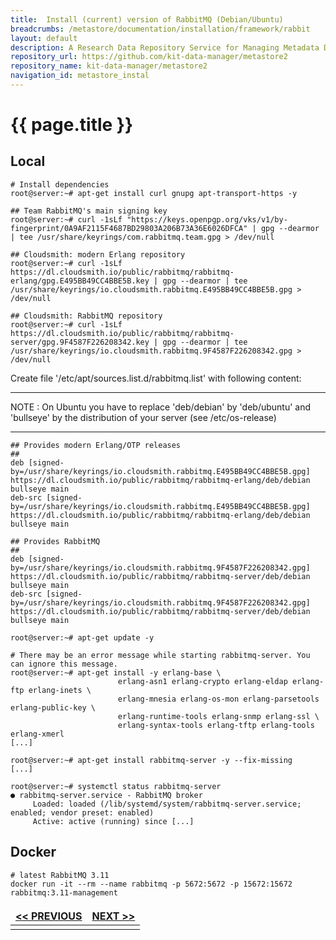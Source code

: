 ```yaml
---
title:  Install (current) version of RabbitMQ (Debian/Ubuntu)
breadcrumbs: /metastore/documentation/installation/framework/rabbit
layout: default
description: A Research Data Repository Service for Managing Metadata Documents based on JSON or XML.
repository_url: https://github.com/kit-data-manager/metastore2
repository_name: kit-data-manager/metastore2
navigation_id: metastore_instal
---
```


# {{ page.title }} 
## Local

```
# Install dependencies 
root@server:~# apt-get install curl gnupg apt-transport-https -y

## Team RabbitMQ's main signing key
root@server:~# curl -1sLf "https://keys.openpgp.org/vks/v1/by-fingerprint/0A9AF2115F4687BD29803A206B73A36E6026DFCA" | gpg --dearmor | tee /usr/share/keyrings/com.rabbitmq.team.gpg > /dev/null

## Cloudsmith: modern Erlang repository
root@server:~# curl -1sLf https://dl.cloudsmith.io/public/rabbitmq/rabbitmq-erlang/gpg.E495BB49CC4BBE5B.key | gpg --dearmor | tee /usr/share/keyrings/io.cloudsmith.rabbitmq.E495BB49CC4BBE5B.gpg > /dev/null

## Cloudsmith: RabbitMQ repository
root@server:~# curl -1sLf https://dl.cloudsmith.io/public/rabbitmq/rabbitmq-server/gpg.9F4587F226208342.key | gpg --dearmor | tee /usr/share/keyrings/io.cloudsmith.rabbitmq.9F4587F226208342.gpg > /dev/null
```
Create file '/etc/apt/sources.list.d/rabbitmq.list' with following content:

--- 
NOTE
: On Ubuntu you have to replace 'deb/debian' by 'deb/ubuntu' and 'bullseye' by the distribution of your server (see /etc/os-release)

--- 
```
## Provides modern Erlang/OTP releases
##
deb [signed-by=/usr/share/keyrings/io.cloudsmith.rabbitmq.E495BB49CC4BBE5B.gpg] https://dl.cloudsmith.io/public/rabbitmq/rabbitmq-erlang/deb/debian bullseye main
deb-src [signed-by=/usr/share/keyrings/io.cloudsmith.rabbitmq.E495BB49CC4BBE5B.gpg] https://dl.cloudsmith.io/public/rabbitmq/rabbitmq-erlang/deb/debian bullseye main

## Provides RabbitMQ
##
deb [signed-by=/usr/share/keyrings/io.cloudsmith.rabbitmq.9F4587F226208342.gpg] https://dl.cloudsmith.io/public/rabbitmq/rabbitmq-server/deb/debian bullseye main
deb-src [signed-by=/usr/share/keyrings/io.cloudsmith.rabbitmq.9F4587F226208342.gpg] https://dl.cloudsmith.io/public/rabbitmq/rabbitmq-server/deb/debian bullseye main
```

```
root@server:~# apt-get update -y

# There may be an error message while starting rabbitmq-server. You can ignore this message. 
root@server:~# apt-get install -y erlang-base \
                        erlang-asn1 erlang-crypto erlang-eldap erlang-ftp erlang-inets \
                        erlang-mnesia erlang-os-mon erlang-parsetools erlang-public-key \
                        erlang-runtime-tools erlang-snmp erlang-ssl \
                        erlang-syntax-tools erlang-tftp erlang-tools erlang-xmerl
[...]

root@server:~# apt-get install rabbitmq-server -y --fix-missing
[...]

root@server:~# systemctl status rabbitmq-server
● rabbitmq-server.service - RabbitMQ broker
     Loaded: loaded (/lib/systemd/system/rabbitmq-server.service; enabled; vendor preset: enabled)
     Active: active (running) since [...]
```
## Docker
```
# latest RabbitMQ 3.11
docker run -it --rm --name rabbitmq -p 5672:5672 -p 15672:15672 rabbitmq:3.11-management
```


<style>
td, th {
   border: none!important;
}
</style>
| [<< PREVIOUS](manage-elasticsearch.html)|[NEXT >>](setup-indexing-service.html)|
|:----|----:|
| | |
